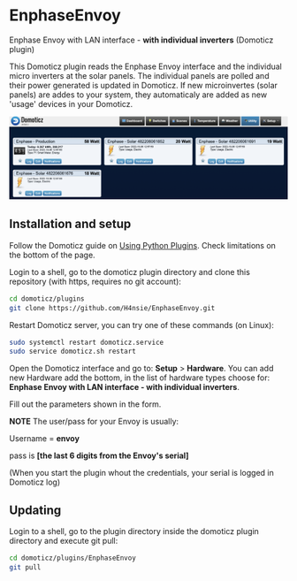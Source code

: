 # EnphaseEnvoy
Enphase Envoy with LAN interface - **with individual inverters** (Domoticz plugin)

This Domoticz plugin reads the Enphase Envoy interface and the individual micro inverters at the solar panels. The individual panels are polled and their power generated is updated in Domoticz. If new microinvertes (solar panels) are addes to your system, they automaticaly are added as new 'usage' devices in your Domoticz.

![alt text](https://github.com/H4nsie/EnphaseEnvoy/blob/main/images/sample_screenshot.png?raw=true)


Installation and setup
----------------------

Follow the Domoticz guide on [Using Python Plugins](https://www.domoticz.com/wiki/Using_Python_plugins). Check limitations on the bottom of the page.

Login to a shell, go to the domoticz plugin directory and clone this repository (with https, requires no git account):
```bash
cd domoticz/plugins
git clone https://github.com/H4nsie/EnphaseEnvoy.git
```

Restart Domoticz server, you can try one of these commands (on Linux):
```bash
sudo systemctl restart domoticz.service
sudo service domoticz.sh restart
```

Open the Domoticz interface and go to: **Setup** > **Hardware**. You can add new Hardware add the bottom, in the list of hardware types choose for: **Enphase Envoy with LAN interface - with individual inverters**.

Fill out the parameters shown in the form. 

**NOTE** The user/pass for your Envoy is usually: 

Username = **envoy**

pass is **[the last 6 digits from the Envoy's serial]** 

(When you start the plugin whout the credentials, your serial is logged in Domoticz log)

Updating
--------
Login to a shell, go to the plugin directory inside the domoticz plugin directory and execute git pull:
```bash
cd domoticz/plugins/EnphaseEnvoy
git pull
```
